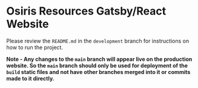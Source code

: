 # Osiris Resources Gatsby/React Website

Please review the `README.md` in the `development` branch for instructions on how to run the project.

**Note - Any changes to the `main` branch will appear live on the production website. So the `main` branch should only be used for deployment of the `build` static files and not have other branches merged into it or commits made to it directly.**